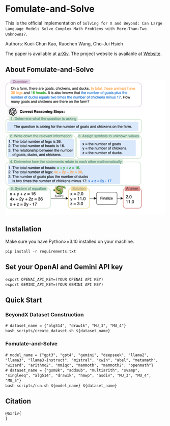 # Fomulate-and-Solve

This is the official implementation of `Solving for X and Beyond: Can Large Language Models Solve Complex
Math Problems with More-Than-Two Unknowns?`.

Authors: Kuei-Chun Kao, Ruochen Wang, Cho-Jui Hsieh

The paper is available at [arXiv](https://arxiv.org/abs/2205.11916).
The project website is available at [Website]().

## About Fomulate-and-Solve

<div align="center">
<img src="img/mwp_solver.png">
</div>

## Installation
Make sure you have Python>=3.10 installed on your machine.
```
pip install -r requirements.txt
```

## Set your OpenAI and Gemini API key
```
export OPENAI_API_KEY=(YOUR OPENAI API KEY)
export GEMINI_API_KEY=(YOUR GEMINI API KEY)
```

## Quick Start

### BeyondX Dataset Construction
```
# dataset_name = {"alg514", "draw1k", "MU_3", "MU_4"}
bash scripts/create_dataset.sh ${dataset_name}
```

### Fomulate-and-Solve
```
# model_name = {"gpt3", "gpt4", "gemini", "deepseek", "llama2", "llama3", "llama3-instruct", "mistral", "xwin", "abel", "metamath", "wizard", "arithmo2", "mmiqc", "mammoth", "mammoth2", "openmath"}
# dataset_name = {"gsm8k", "addsub", "multiarith", "svamp", "singleeq", "alg514", "draw1k", "hmwp", "asdiv", "MU_3", "MU_4", "MU_5"}
bash scripts/run.sh ${model_name} ${dataset_name}
```


## Citation
```
@axriv{
}
```
